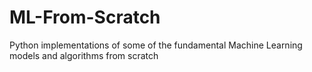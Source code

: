 # ML-From-Scratch
Python implementations of some of the fundamental Machine Learning models and algorithms from scratch

